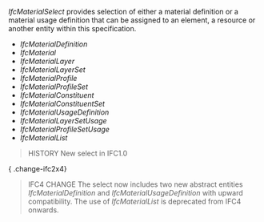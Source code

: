 _IfcMaterialSelect_ provides selection of either a material definition or a material usage definition that can be assigned to an element, a resource or another entity within this specification.

<!-- end of short definition -->


* _IfcMaterialDefinition_
 * _IfcMaterial_
 * _IfcMaterialLayer_
 * _IfcMaterialLayerSet_
 * _IfcMaterialProfile_
 * _IfcMaterialProfileSet_
 * _IfcMaterialConstituent_
 * _IfcMaterialConstituentSet_
* _IfcMaterialUsageDefinition_
 * _IfcMaterialLayerSetUsage_
 * _IfcMaterialProfileSetUsage_
* _IfcMaterialList_

> HISTORY New select in IFC1.0

{ .change-ifc2x4}
> IFC4 CHANGE The select now includes two new abstract entities _IfcMaterialDefinition_ and _IfcMaterialUsageDefinition_ with upward compatibility. The use of _IfcMaterialList_ is deprecated from IFC4 onwards.
